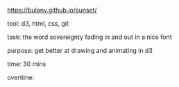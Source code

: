 
https://bulany.github.io/sunset/

tool: d3, html, css, git

task: the word sovereignty fading in and out in a nice font

purpose: get better at drawing and animating in d3

time: 30 mins

overtime: 
